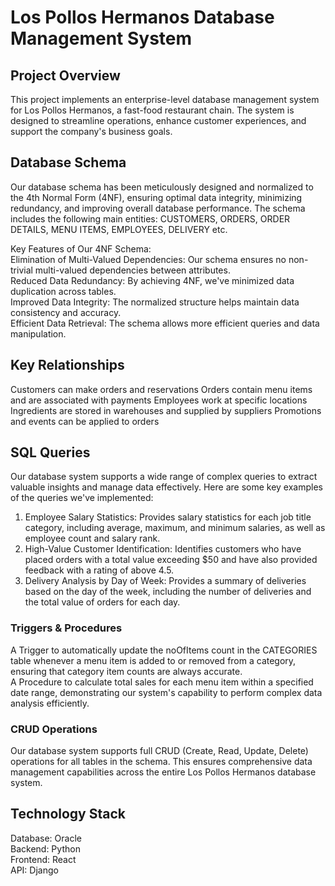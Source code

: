 # Los Pollos Hermanos Database Management System

## Project Overview<br>
This project implements an enterprise-level database management system for Los Pollos Hermanos, a fast-food restaurant chain. The system is designed to streamline operations, enhance customer experiences, and support the company's business goals.

## Database Schema <br>
Our database schema has been meticulously designed and normalized to the 4th Normal Form (4NF), ensuring optimal data integrity, minimizing redundancy, and improving overall database performance. The schema includes the following main entities:
CUSTOMERS, ORDERS, ORDER DETAILS, MENU ITEMS, EMPLOYEES, DELIVERY etc.

Key Features of Our 4NF Schema: <br>
Elimination of Multi-Valued Dependencies: Our schema ensures no non-trivial multi-valued dependencies between attributes. <br>
Reduced Data Redundancy: By achieving 4NF, we've minimized data duplication across tables. <br>
Improved Data Integrity: The normalized structure helps maintain data consistency and accuracy. <br>
Efficient Data Retrieval: The schema allows more efficient queries and data manipulation.

## Key Relationships <br>
Customers can make orders and reservations
Orders contain menu items and are associated with payments
Employees work at specific locations
Ingredients are stored in warehouses and supplied by suppliers
Promotions and events can be applied to orders

## SQL Queries <br>
Our database system supports a wide range of complex queries to extract valuable insights and manage data effectively. Here are some key examples of the queries we've implemented:
1. Employee Salary Statistics: Provides salary statistics for each job title category, including average, maximum, and minimum salaries, as well as employee count and salary rank.
2. High-Value Customer Identification: Identifies customers who have placed orders with a total value exceeding $50 and have also provided feedback with a rating of above 4.5.
3. Delivery Analysis by Day of Week: Provides a summary of deliveries based on the day of the week, including the number of deliveries and the total value of orders for each day.

### Triggers & Procedures <br>
A Trigger to automatically update the noOfItems count in the CATEGORIES table whenever a menu item is added to or removed from a category, ensuring that category item counts are always accurate.
<br>
A Procedure to calculate total sales for each menu item within a specified date range, demonstrating our system's capability to perform complex data analysis efficiently.

### CRUD Operations <br>
Our database system supports full CRUD (Create, Read, Update, Delete) operations for all tables in the schema. This ensures comprehensive data management capabilities across the entire Los Pollos Hermanos database system.

## Technology Stack
Database: Oracle <br>
Backend: Python <br>
Frontend: React <br>
API: Django
